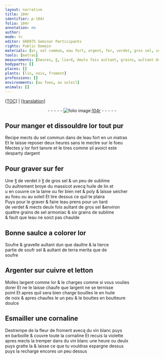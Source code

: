 ```yaml
---
layout: narrative
title: 104r
identifier: p-104r
folio: 104r
annotation: no
author:
mode: tc
editor: GR8975 Seminar Participants
rights: Public Domain
materials: [or, sel commun, eau fort, argent, fer, verdet, gros sel, sublime, massicot, huile de lin, fer bien net & poly, eau, sel armoniac, Soufre, gravelle, sel, terra merita, soufre, Argenter, cuivre, letton, dorer, huile de noix, boutteure doulce, Esmailler, cornaline, fleur de froment, vin blanc]
tools: [matras]
measurements: [heures, ℥, liard, deulx fois aultant, grains, aultant dun que daultre, tierce partie, heure]
bodyparts: []
places: []
plants: [lin, noix, froment]
professions: []
environments: [au foeu, au soleil]
animals: []
---
```


 <p><a href="{{ site.baseurl }}/diplomatic/">[TOC]</a> | <a href="{{ site.baseurl }}/texts/p-104r_tl/" target="_blank">[translation]</a></p><div class="folio" align="center">- - - - - <a href="http://gallica.bnf.fr/ark:/12148/btv1b10500001g/f213.image" target="_blank"><img src="https://cu-mkp.github.io/2017-workshop-edition/assets/photo-icon.png" alt="folio image: " style="display:inline-block; margin-bottom:-3px;"/>104r</a> - - - - - </div>  
  

## Pour manger et dissouldre l<span class="m">or</span> tout pur

 
R<span class="exp">ecipe</span> mects du <span class="m">sel commun</span> dans de l<span class="m">eau fort</span> en un <span class="tl">matras</span><br/> Et le laisse reposer deux <span class="ms"><span class="tmp">heures</span></span> sans le mectre sur le foeu<br/> Mectes y l<span class="m">or</span> fort tanvre et le tires co<span class="exp">mm</span>e sil avoict este<br/> desparty d<span class="m">argent</span>
 
 
  

## Pour graver sur <span class="m">fer</span>

 
Une <span class="ms">℥</span> de <span class="m">verdet</span> ii <span class="ms">℥</span> de <span class="m">gros sel</span> & un peu de <span class="m">sublime</span><br/> Ou aultrement broye du <span class="m">massicot</span> avecq <span class="m">huile de <span class="pa">lin</span></span> et<br/> <span class="del">u</span> en couvre <span class="del">ce</span> la lame ou <span class="m">fer bien net & poly</span> & laisse seicher<br/> <span class="env">au foeu</span> ou <span class="env">au soleil</span> Et tire dessus ce quil te plaira<br/> Puys pour le graver & faire l<span class="m">eau</span> prens pour un <span class="ms"><span class="cn">liard</span></span><br/> de <span class="m">verdet</span> & mects <span class="ms">deulx fois aultant</span> de <span class="m">gros sel</span> &environ<br/> quattre <span class="ms">grains</span> de <span class="m">sel armoniac</span> & six <span class="ms">grains</span> de <span class="m">sublime</span><br/> & fault que l<span class="m">eau</span> ne soict pas chaulde
 
 
  

## Bonne saulce a colorer lor

 
<span class="m">Soufre</span> & <span class="m">gravelle</span> <span class="ms">aultant dun que daultre</span> & la <span class="ms">tierce<br/> partie</span> de <span class="del">soufr</span> <span class="m">sel</span> & aultant de <span class="m">terra merita</span> que de <br/> <span class="m">soufre</span>
 
 
  

## <span class="m">Argenter</span> sur <span class="m">cuivre</span> et <span class="m">letton</span>

 
Molles l<span class="m">argent</span> co<span class="exp">mm</span>e l<span class="m">or</span> & le charges co<span class="exp">mm</span>e si vous voulies<br/> <span class="m">dorer</span> Et ne le laisse chaufe que l<span class="m">argent</span> ne se ternisse<br/> point Et apres quil sera bien charge bouilles le en <span class="m">huile<br/> de <span class="pa">noix</span></span> & apres chaufes le un peu & le bouttes en <span class="m">boutteure<br/> doulce</span>
 
 
  

## <span class="m">Esmailler</span> une <span class="m">cornaline</span>

 
Destrempe de la <span class="m">fleur de <span class="pa">froment</span></span> avecq du <span class="m">vin blanc</span> puys<br/> en barboille & couvre toute la <span class="m">cornaline</span> Et recuis la violette<br/> apres mects la tremper dans du <span class="m">vin blanc</span> une <span class="ms"><span class="tmp">heure</span></span> ou deulx<br/> puys gratte la & laisse ce que tu vouldras espargne dessus<br/> puys la recharge encores un peu dessus
 
 